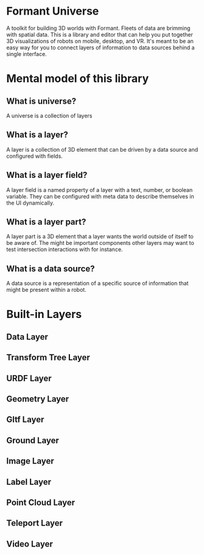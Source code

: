 # Formant Universe

A toolkit for building 3D worlds with Formant.  Fleets of data are brimming with spatial data.  This is a library and editor that can help you put together 3D visualizations of robots on mobile, desktop, and VR.  It's meant to be an easy way for you to connect layers of information to data sources behind a single interface.

# Mental model of this library

## What is universe?

A universe is a collection of layers

## What is a layer?

A layer is a collection of 3D element that can be driven by a data source and configured with fields.

## What is a layer field?

A layer field is a named property of a layer with a text, number, or boolean variable.  They can be configured with meta data to describe themselves in the UI dynamically.

## What is a layer part?

A layer part is a 3D element that a layer wants the world outside of itself to be aware of.  The might be important components other layers may want to test intersection interactions with for instance.

## What is a data source?

A data source is a representation of a specific source of information that might be present within a robot.

# Built-in Layers

## Data Layer
## Transform Tree Layer
## URDF Layer
## Geometry Layer
## Gltf Layer
## Ground Layer
## Image Layer
## Label Layer
## Point Cloud Layer
## Teleport Layer
## Video Layer
